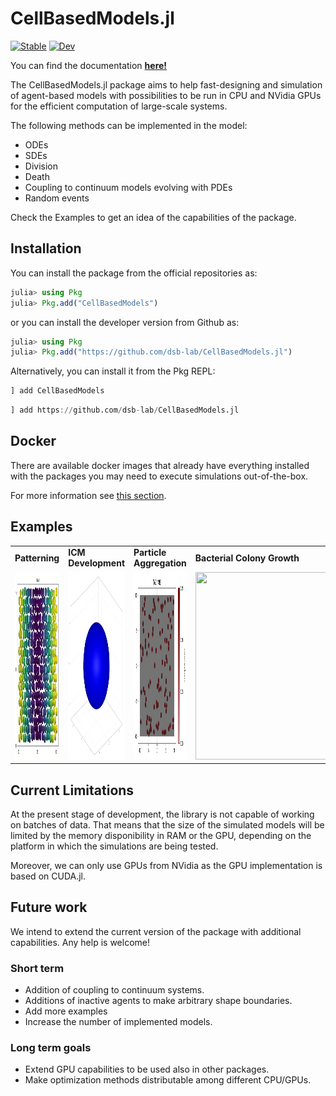 # CellBasedModels.jl

[![Stable](https://img.shields.io/badge/docs-stable-blue.svg)](https://dsb-lab.github.io/CellBasedModels.jl/stable/)
[![Dev](https://img.shields.io/badge/docs-dev-blue.svg)](https://dsb-lab.github.io/CellBasedModels.jl/dev/)

You can find the documentation [**here!**](https://dsb-lab.github.io/CellBasedModels.jl/stable/)

The CellBasedModels.jl package aims to help fast-designing and simulation of agent-based models with possibilities to be run in CPU and NVidia GPUs for the efficient computation of large-scale systems. 

The following methods can be implemented in the model:

 - ODEs
 - SDEs
 - Division
 - Death
 - Coupling to continuum models evolving with PDEs
 - Random events

Check the 
Examples to get an idea of the capabilities of the package.

## Installation

You can install the package from the official repositories as:

```julia
julia> using Pkg
julia> Pkg.add("CellBasedModels")
```

or you can install the developer version from Github as:

```julia
julia> using Pkg
julia> Pkg.add("https://github.com/dsb-lab/CellBasedModels.jl")
```

Alternatively, you can install it from the Pkg REPL:

```julia
] add CellBasedModels
```

```julia
] add https://github.com/dsb-lab/CellBasedModels.jl
```

## Docker

There are available docker images that already have everything installed with the packages you may need to execute simulations out-of-the-box.

For more information see [this section](https://dsb-lab/CellBasedModels.jl/tree/master/docker).

## Examples

||||||
|---|---|---|---|---|
|**Patterning**|**ICM Development**|**Particle Aggregation**|**Bacterial Colony Growth**|**Bacterial Chemotaxis**|
|<img src="./docs/src/assets/patterning.gif" width="300" height="300">|<img src="./docs/src/assets/Development.gif" width="300" height="300">|<img src="./docs/src/assets/aggregation.gif" width="300" height="300">|<img src="./docs/src/assets/colony.gif" width="300" height="300">|<img src="./docs/src/assets/chemotaxis.gif" width="300" height="300">|

## Current Limitations

At the present stage of development, the library is not capable of working on batches of data. That means that the size of the simulated models will be limited by the memory disponibility in RAM or the GPU, depending on the platform in which the simulations are being tested. 

Moreover, we can only use GPUs from NVidia as the GPU implementation is based on CUDA.jl.

## Future work

We intend to extend the current version of the package with additional capabilities. Any help is welcome!

### Short term 

 - Addition of coupling to continuum systems.
 - Additions of inactive agents to make arbitrary shape boundaries.
 - Add more examples
 - Increase the number of implemented models.

### Long term goals

 - Extend GPU capabilities to be used also in other packages.
 - Make optimization methods distributable among different CPU/GPUs.
